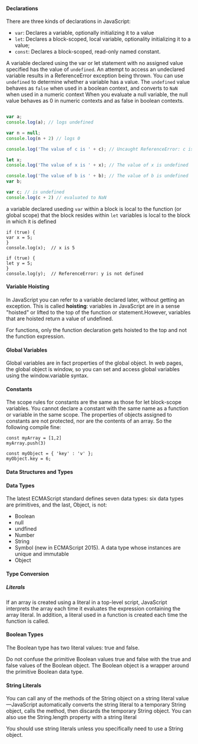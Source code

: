 #### Declarations 

There are three kinds of declarations in JavaScript: 
* `var`: Declares a variable, optionally initializing it to a value 
* `let`: Declares a block-scoped, local variable, optionality initializing it to a value; 
* `const`: Declares a block-scoped, read-only named constant. 

A variable declared using the var or let statement with no assigned value specified has the value of `undefined`.
An attempt to access an undeclared variable results in a ReferenceError exception being thrown. 
You can use `undefined` to determine whether a variable has a value.
The `undefined` value behaves as `false` when used in a boolean context, and converts to `NaN` when used in a numeric context 
When you evaluate a null variable, the null value behaves as 0 in numeric contexts and as false in boolean contexts. 

```javascript 

var a;
console.log(a); // logs undefined

var n = null; 
console.log(n + 2) // logs 0 

console.log('The value of c is ' + c); // Uncaught ReferenceError: c is not defined

let x;
console.log('The value of x is ' + x); // The value of x is undefined

console.log('The value of b is ' + b); // The value of b is undefined
var b;

var c; // is undefined 
console.log(c + 2) // evaluated to NaN 
```
a variable declared useding `var` within a block is local to the function (or global scope) that the block resides within
`let` variables is local to the block in which it is defined


```
if (true) {
var x = 5;
}
console.log(x);  // x is 5

if (true) {
let y = 5;
}
console.log(y);  // ReferenceError: y is not defined
```

#### Variable Hoisting 

In JavaScript you can refer to a variable declared later, without getting an exception. This is called **hoisting**: variables in JavaScript are in a sense "hoisted" or lifted to the top of the function or statement.However, variables that are hoisted return a value of undefined.

For functions, only the function declaration gets hoisted to the top and not the function expression.

#### Global Variables 
Global variables are in fact properties of the global object. In web pages, the global object is window, so you can set and access global variables using the window.variable syntax.

#### Constants 

The scope rules for constants are the same as those for let block-scope variables.
You cannot declare a constant with the same name as a function or variable in the same scope. 
The properties of objects assigned to constants are not protected, nor are the contents of an array. So the following compile fine: 

```
const myArray = [1,2]
myArray.push(3)

const myObject = { 'key' : 'v' };
myObject.key = 6; 

```

#### Data Structures and Types 

#### Data Types 

The latest ECMAScript standard defines seven data types: 
six data types are primitives, and the last, Object, is not: 
* Boolean 
* null 
* undfined 
* Number 
* String 
* Symbol (new in ECMAScript 2015). A data type whose instances are unique and immutable 
* Object 

#### Type Conversion 

##### Literals 

If an array is created using a literal in a top-level script, JavaScript interprets the array each time it evaluates the expression containing the array literal. In addition, a literal used in a function is created each time the function is called.

#### Boolean Types 

The Boolean type has two literal values: true and false.

Do not confuse the primitive Boolean values true and false with the true and false values of the Boolean object. The Boolean object is a wrapper around the primitive Boolean data type. 

#### String Literals 

You can call any of the methods of the String object on a string literal value—JavaScript automatically converts the string literal to a temporary String object, calls the method, then discards the temporary String object. You can also use the String.length property with a string literal

You should use string literals unless you specifically need to use a String object.
